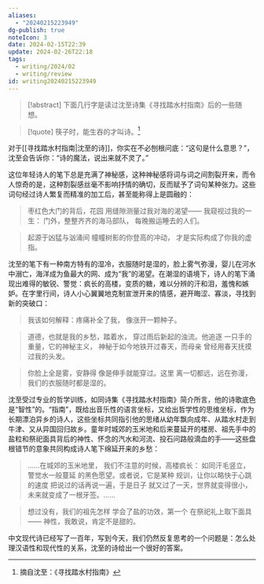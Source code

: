 ```yaml
---
aliases:
  - "20240215223949"
dg-publish: true
noteIcon: 3
date: 2024-02-15T22:39
update: 2024-02-26T22:18
tags:
  - writing/2024/02
  - writing/review
id: writing20240215223949
---
```

>[!abstract] 下面几行字是读过沈至诗集《寻找踏水村指南》后的一些随想。

>[!quote] 筷子时，能生吞的才叫诗。[^1]

对于[[寻找踏水村指南|沈至的诗]]，你实在不必刨根问底：“这句是什么意思？”，沈至会告诉你：“诗的魔法，说出来就不灵了。”

这位年轻诗人的笔下总是充满了神秘感，这种神秘感将词与词之间割裂开来，而令人惊奇的是，这种割裂感丝毫不影响抒情的确切，反而赋予了词句某种张力。这些词句经过诗人繁复而精准的加工后，甚至能称得上是圆融的：

>枣红色大门的背后，花园
>用缝隙测量过我对海的渴望——
>我窥视过我的一生：
>门外，整整齐齐的海马部队，
>每晚搬运睡去的人们。

>起源于凶猛与汹涌间
>幢幢树影的你登高的冲动，
>才是实际构成了你我的虚指。

沈至的笔下有一种南方特有的湿冷，衣服随时是湿的，脸上雾气弥漫，婴儿在河水中溺亡，海洋成为鱼最大的网、成为“我”的渴望。在潮湿的语境下，诗人的笔下涌现出难得的敏锐、警觉：疯长的高楼，变质的糖，难以分辨的汗和泪，羞愧和嫉妒。在字里行间，诗人小心翼翼地克制宣泄开来的情感，避开晦涩、寡淡，寻找到新的突破口：

>我该如何解释：疼痛补全了我，
>像涨开一颗种子。

>道德，也就是我的乡愁，踏着水，
>穿过雨后新起的浊流。他追逐
>一只手的重量，它的神秘主义，
>神秘于如今地铁开过春天，而母亲
>曾经用春天抚摸过我的头发。

>你脸上全是雾，安静得
>像是伸手就能穿过。这里
>离一切都远，远在弥漫，
>我们的衣服随时都是湿的。

沈至受过专业的哲学训练，如同诗集《寻找踏水村指南》简介所言，他的诗歌底色是“智性”的。“指南”，既给出音乐性的语言坐标，又给出哲学性的思维坐标，作为长期漂泊异乡的诗人，这些坐标共同指引他的思绪从幼年飘向成年、从踏水村走到牛津、又从异国回归故乡。童年时城郊的玉米地和后来蔓延开的楼房、祖先手中的盐粒和祭祀面具背后的神性、怀念的汽水和河流、投石问路般滴血的手——这些盘根错节的意象共同构成诗人笔下绵延开来的乡愁：

>......在城郊的玉米地里，
>我们不注意的时候，高楼疯长：
>如同汗毛竖立，警觉水一般蔓延
>的黑色愿望。或者说，它是某种
>规训，让你以略快于心跳的速度
>把说过的话再说一遍，于是日子
>就又过了一天，世界就变得很小，
>未来就变成了一根牙签。......

>想过没有，我们的祖先怎样
>学会了盐的功效，第一个
>在祭祀礼上取下面具——
>神性，我敢说，肯定不是甜的。

中文现代诗已经写了一百年，写到今天，我们仍然反复思考的一个问题是：怎么处理汉语性和现代性的关系，沈至的诗给出一个很好的答案。

[^1]: 摘自沈至：《寻找踏水村指南》